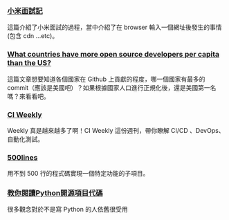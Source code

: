 ### [小米面試記](http://www.jianshu.com/p/cebd531174d7)

這篇介紹了小米面試的過程，當中介紹了在 browser 輸入一個網址後發生的事情(包含 cdn ...etc)。

### [What countries have more open source developers per capita than the US?](https://medium.com/@hoffa/github-top-countries-201608-13f642493773#.fgoqnti6q)

這篇文章想要知道各個國家在 Github 上貢獻的程度，哪一個國家有最多的 commit（應該是美國吧）？如果根據國家人口進行正規化後，還是美國第一名嗎？來看看吧。

### [CI Weekly](http://blog.flow.ci/)

Weekly 真是越來越多了啊！CI Weekly 這份週刊，帶你瞭解 CI/CD 、DevOps、自動化測試。

### [500lines](https://github.com/aosabook/500lines)

用不到 500 行的程式碼實現一個特定功能的子項目。

### [教你閱讀Python開源項目代碼](https://zhuanlan.zhihu.com/p/22275595?refer=python-cn)

很多觀念對於不是寫 Python 的人依舊很受用
